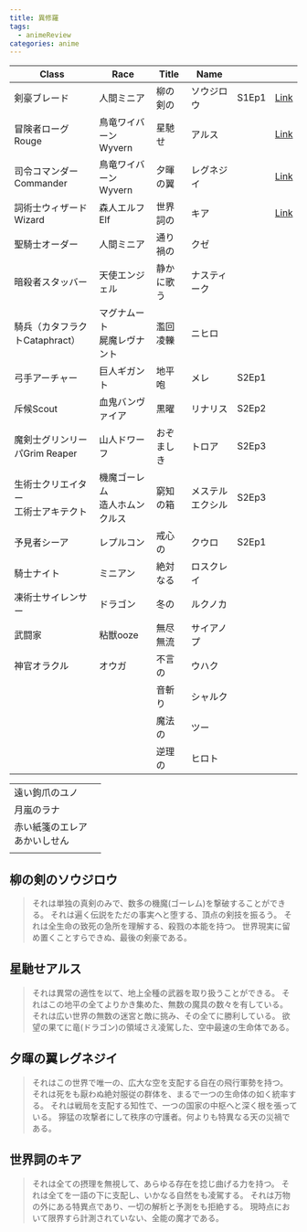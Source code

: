```yaml
---
title: 異修羅
tags:
  - animeReview
categories: anime
---
```


| Class                     | Race               | Title | Name     |       |                    |
| ------------------------- | ------------------ | ----- | -------- | ----- | ------------------ |
| 剣豪ブレード                    | 人間ミニア              | 柳の剣の  | ソウジロウ    | S1Ep1 | [Link](#柳の剣のソウジロウ) |
| 冒険者ローグRouge               | 鳥竜ワイバーンWyvern      | 星馳せ   | アルス      |       | [Link](#星馳せアルス)    |
| 司令コマンダーCommander          | 鳥竜ワイバーンWyvern      | 夕暉の翼  | レグネジイ    |       | [Link](#夕暉の翼レグネジイ) |
| 詞術士ウィザードWizard            | 森人エルフElf           | 世界詞の  | キア       |       | [Link](#世界詞のキア)    |
| 聖騎士オーダー                   | 人間ミニア              | 通り禍の  | クゼ       |       |                    |
| 暗殺者スタッバー                  | 天使エンジェル            | 静かに歌う | ナスティーク   |       |                    |
| 騎兵（カタフラクトCataphract）      | マグナムート<br>屍魔レヴナント  | 濫回凌轢  | ニヒロ      |       |                    |
| 弓手アーチャー                   | 巨人ギガント             | 地平咆   | メレ       | S2Ep1 |                    |
| 斥候Scout                   | 血鬼バンヴァイア           | 黒曜    | リナリス     | S2Ep2 |                    |
| 魔剣士グリンリーパGrim Reaper      | 山人ドワーフ             | おぞましき | トロア      | S2Ep3 |                    |
| 生術士クリエイター<br>工術士アキテクト<br> | 機魔ゴーレム<br>造人ホムンクルス | 窮知の箱  | メステルエクシル | S2Ep3 |                    |
| 予見者シーア                    | レプルコン              | 戒心の   | クウロ      | S2Ep1 |                    |
| 騎士ナイト                     | ミニアン               | 絶対なる  | ロスクレイ    |       |                    |
| 凍術士サイレンサー                 | ドラゴン               | 冬の    | ルクノカ     |       |                    |
| 武闘家                       | 粘獣ooze             | 無尽無流  | サイアノプ    |       |                    |
| 神官オラクル                    | オウガ                | 不言の   | ウハク      |       |                    |
|                           |                    | 音斬り   | シャルク     |       |                    |
|                           |                    | 魔法の   | ツー       |       |                    |
|                           |                    | 逆理の   | ヒロト      |       |                    |

|                    |     |
| ------------------ | --- |
| 遠い鉤爪のユノ            |     |
| 月嵐のラナ              |     |
| 赤い紙箋のエレア<br>あかいしせん |     |
|                    |     |

## 柳の剣のソウジロウ

>それは単独の真剣のみで、数多の機魔(ゴーレム)を撃破することができる。
>それは遍く伝説をただの事実へと堕する、頂点の剣技を振るう。
>それは全生命の致死の急所を理解する、殺戮の本能を持つ。
>世界現実に留め置くことすらできぬ、最後の剣豪である。

## 星馳せアルス

>それは異常の適性を以て、地上全種の武器を取り扱うことができる。
>それはこの地平の全てよりかき集めた、無数の魔具の数々を有している。
>それは広い世界の無数の迷宮と敵に挑み、その全てに勝利している。
>欲望の果てに竜(ドラゴン)の領域さえ凌駕した、空中最速の生命体である。

## 夕暉の翼レグネジイ

>それはこの世界で唯一の、広大な空を支配する自在の飛行軍勢を持つ。
>それは死をも厭わぬ絶対服従の群体を、まるで一つの生命体の如く統率する。
>それは戦局を支配する知性で、一つの国家の中枢へと深く根を張っている。
>獰猛の攻撃者にして秩序の守護者。何よりも特異なる天の災禍である。

## 世界詞のキア

>それは全ての摂理を無視して、あらゆる存在を捻じ曲げる力を持つ。
>それは全てを一語の下に支配し、いかなる自然をも凌駕する。
>それは万物の外にある特異点であり、一切の解析と予測をも拒絶する。
>現時点において限界すら計測されていない、全能の魔才である。